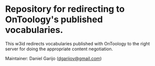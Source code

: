 Repository for redirecting to OnToology's published vocabularies.
===================

This w3id redirects vocabularies published with OnToology to the right server for doing the appropriate content negotiation.

Maintainer: Daniel Garijo (dgarijov@gmail.com)